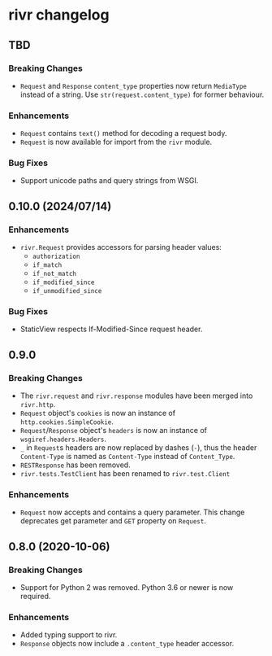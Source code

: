 # rivr changelog

## TBD

### Breaking Changes

- `Request` and `Response` `content_type` properties now return `MediaType`
  instead of a string. Use `str(request.content_type)` for former behaviour.

### Enhancements

- `Request` contains `text()` method for decoding a request body.
- `Request` is now available for import from the `rivr` module.

### Bug Fixes

- Support unicode paths and query strings from WSGI.

## 0.10.0 (2024/07/14)

### Enhancements

- `rivr.Request` provides accessors for parsing header values:
    - `authorization`
    - `if_match`
    - `if_not_match`
    - `if_modified_since`
    - `if_unmodified_since`

### Bug Fixes

- StaticView respects If-Modified-Since request header.

## 0.9.0

### Breaking Changes

- The `rivr.request` and `rivr.response` modules have been merged into
  `rivr.http`.
- `Request` object's `cookies` is now an instance of
  `http.cookies.SimpleCookie`.
- `Request`/`Response` object's `headers` is now an instance of
  `wsgiref.headers.Headers`.
- `_` in `Request`s headers are now replaced by dashes (`-`), thus the header
  `Content-Type` is named as `Content-Type` instead of `Content_Type`.
- `RESTResponse` has been removed.
- `rivr.tests.TestClient` has been renamed to `rivr.test.Client`

### Enhancements

- `Request` now accepts and contains a query parameter. This change deprecates
  get parameter and `GET` property on `Request`.

## 0.8.0 (2020-10-06)

### Breaking Changes

- Support for Python 2 was removed. Python 3.6 or newer is now required.

### Enhancements

- Added typing support to rivr.
- `Response` objects now include a `.content_type` header accessor.

